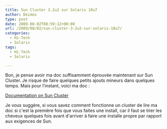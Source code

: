 ```yaml
---
title: Sun Cluster 3.2u2 sur Solaris 10u7
author: Deimos
type: post
date: 2009-08-02T08:59:12+00:00
url: /2009/08/02/sun-cluster-3-2u2-sur-solaris-10u7/
categories:
  - Hi-Tech
  - Solaris
tags:
  - Hi-Tech
  - Solaris

---
```


Bon, je pense avoir ma doc suffisamment éprouvée maintenant sur Sun Cluster. Je risque de faire quelques petits ajouts mineurs dans quelques temps. Mais pour l’instant, voici ma doc :

[Documentation on Sun Cluster](http://wiki.deimos.fr/Installation_et_configuration_du_SUN_Cluster#The_cluster_is_in_installation_mode)

Je vous suggère, si vous savez comment fonctionne un cluster de lire ma doc si c'est la première fois que vous faites une install, car il faut se tirer les cheveux quelques fois avant d'arriver à faire une installe propre par rapport aux exigences de Sun.
